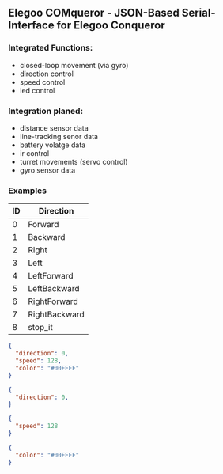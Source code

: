 ## Elegoo COMqueror - JSON-Based Serial-Interface for Elegoo Conqueror

### Integrated Functions:

- closed-loop movement (via gyro)
- direction control
- speed control
- led control

### Integration planed:

- distance sensor data
- line-tracking senor data
- battery volatge data
- ir control
- turret movements (servo control)
- gyro sensor data

### Examples

| ID  | Direction     |
| --- | ------------- |
| 0   | Forward       |
| 1   | Backward      |
| 2   | Right         |
| 3   | Left          |
| 4   | LeftForward   |
| 5   | LeftBackward  |
| 6   | RightForward  |
| 7   | RightBackward |
| 8   | stop_it       |

```json
{
  "direction": 0,
  "speed": 128,
  "color": "#00FFFF"
}
```
```json
{
  "direction": 0,
}
```
```json
{
  "speed": 128
}
```

```json
{
  "color": "#00FFFF"
}
```
